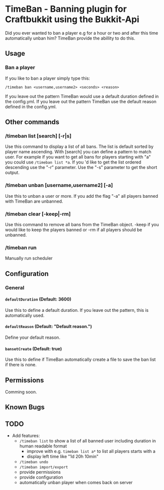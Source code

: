 TimeBan - Banning plugin for Craftbukkit using the Bukkit-Api
=============================================================

Did you ever wanted to ban a player e.g for a hour or two and after this time automatically unban him? TimeBan provide the abillity to do this.

Usage
-----

### Ban a player

If you like to ban a player simply type this:

	/timeban ban <username,username2> <seconds> <reason>

If you leave out the <seconds> pattern TimeBan would use a default duration defined in the config.yml. If you leave out the <reason> pattern TimeBan use the default reason defined in the config.yml.

Other commands
--------------

### /timeban list [search] [-r|s]

Use this command to display a list of all bans. The list is default sorted by player name ascending. With [search] you can define a pattern to match user. For example if you want to get all bans for players starting with "a" you could use `/timeban list *a`. If you 'd like to get the list ordered descending use the "-r" parameter. Use the "-s" parameter to get the short output.

### /timeban unban [username,username2] [-a]

Use this to unban a user or more. If you add the flag "-a" all players banned with TimeBan are unbanned.  

### /timeban clear [-keep|-rm]

Use this command to remove all bans from the TimeBan object. -keep if you would like to keep the players banned or -rm if all players should be unbanned.

### /timeban run

Manually run scheduler 

Configuration
-------------

### General

#### `defaultDuration` (Default: 3600)

Use this to define a default duration. If you leave out the <seconds> pattern, this is automatically used.

#### `defaultReason` (Default: "Default reason.")

Define your default reason.

#### `bansetCreate` (Default: true)

Use this to define if TimeBan automatically create a file to save the ban list if there is none.

Permissions
-----------

Comming soon.

Known Bugs
----------

TODO
----

- Add features:
	- `/timeban list` to show a list of all banned user including duration in human readable format
		- improve with e.g. `timeban list a*` to list all players starts with a
		- display left time like "1d 20h 10min"
	- `/timeban undo`
	- `/timeban import/export`
	- provide permissions
	- provide configuration
	- automatically unban player when comes back on server
	
